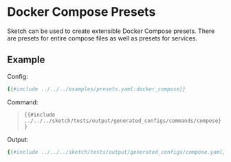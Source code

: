 # Docker Compose Presets

Sketch can be used to create extensible Docker Compose presets. There are presets for entire compose files as well as presets for services.

## Example

Config:

```yaml
{{#include ../../../examples/presets.yaml:docker_compose}}
```

Command:

>`{{#include ../../../sketch/tests/output/generated_configs/commands/compose}}`

Output:

```yaml
{{#include ../../../sketch/tests/output/generated_configs/compose.yaml}}
```

